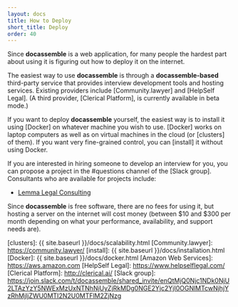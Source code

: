 ```yaml
---
layout: docs
title: How to Deploy
short_title: Deploy
order: 40
---
```


Since **docassemble** is a web application, for many people the
hardest part about using it is figuring out how to deploy it on the
internet.

The easiest way to use **docassemble** is through a
**docassemble-based** third-party service that provides interview
development tools and hosting services.  Existing providers include
[Community.lawyer] and [HelpSelf Legal].  (A third provider, [Clerical
Platform], is currently available in beta mode.)

If you want to deploy **docassemble** yourself, the easiest way is to
install it using [Docker] on whatever machine you wish to use.
[Docker] works on laptop computers as well as on virtual machines in
the cloud (or [clusters] of them).  If you want very fine-grained
control, you can [install] it without using Docker.

If you are interested in hiring someone to develop an interview for
you, you can propose a project in the #questions channel of the [Slack
group].  Consultants who are available for projects include:

* [Lemma Legal Consulting]

Since **docassemble** is free software, there are no fees for using
it, but hosting a server on the internet will cost money (between $10
and $300 per month depending on what your performance, availability,
and support needs are).

[Lemma Legal Consulting]: https://lemmalegal.com
[clusters]: {{ site.baseurl }}/docs/scalability.html 
[Community.lawyer]: https://community.lawyer/
[install]: {{ site.baseurl }}/docs/installation.html
[Docker]: {{ site.baseurl }}/docs/docker.html
[Amazon Web Services]: https://aws.amazon.com
[HelpSelf Legal]: https://www.helpselflegal.com/
[Clerical Platform]: http://clerical.ai/
[Slack group]: https://join.slack.com/t/docassemble/shared_invite/enQtMjQ0Njc1NDk0NjU2LTAzYzY5NWExMzUxNTNhNjUyZjRkMDg0NGE2Yjc2YjI0OGNlMTcwNjhjYzRhMjljZWU0MTI2N2U0MTFlM2ZjNzg
